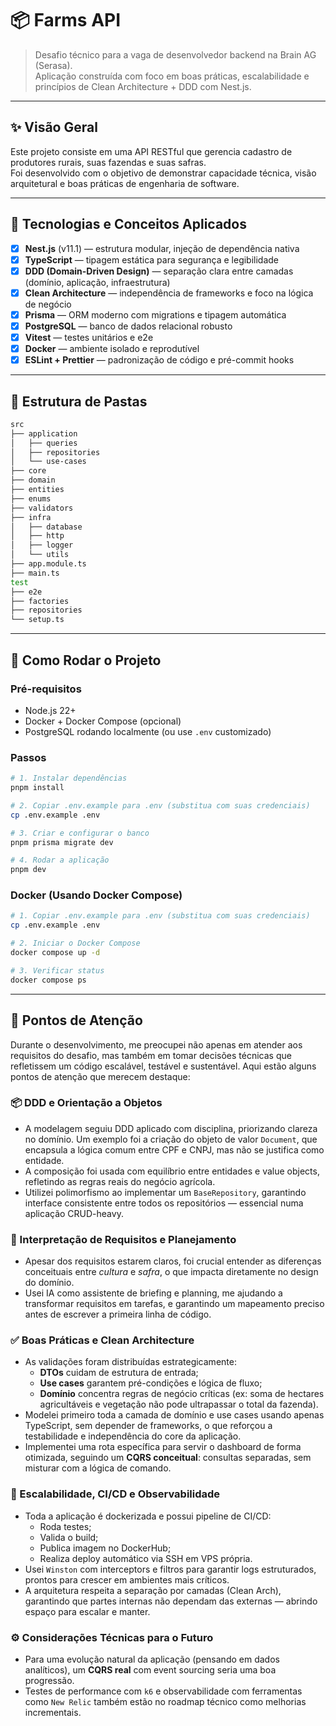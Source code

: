 # 📦 Farms API

> Desafio técnico para a vaga de desenvolvedor backend na Brain AG (Serasa).  
> Aplicação construída com foco em boas práticas, escalabilidade e princípios de Clean Architecture + DDD com Nest.js.

---

## ✨ Visão Geral

Este projeto consiste em uma API RESTful que gerencia cadastro de produtores rurais, suas fazendas e suas safras.  
Foi desenvolvido com o objetivo de demonstrar capacidade técnica, visão arquitetural e boas práticas de engenharia de software.

---

## 🔧 Tecnologias e Conceitos Aplicados

- [x] **Nest.js** (v11.1) — estrutura modular, injeção de dependência nativa
- [x] **TypeScript** — tipagem estática para segurança e legibilidade
- [x] **DDD (Domain-Driven Design)** — separação clara entre camadas (domínio, aplicação, infraestrutura)
- [x] **Clean Architecture** — independência de frameworks e foco na lógica de negócio
- [x] **Prisma** — ORM moderno com migrations e tipagem automática
- [x] **PostgreSQL** — banco de dados relacional robusto
- [x] **Vitest** — testes unitários e e2e
- [x] **Docker** — ambiente isolado e reprodutível
- [x] **ESLint + Prettier** — padronização de código e pré-commit hooks

---

## 📁 Estrutura de Pastas

```bash
src
├── application
│   ├── queries
│   ├── repositories
│   └── use-cases
├── core
├── domain
├── entities
├── enums
├── validators
├── infra
│   ├── database
│   ├── http
│   ├── logger
│   └── utils
├── app.module.ts
├── main.ts
test
├── e2e
├── factories
├── repositories
└── setup.ts
```

---

## 🚀 Como Rodar o Projeto

### Pré-requisitos

- Node.js 22+
- Docker + Docker Compose (opcional)
- PostgreSQL rodando localmente (ou use `.env` customizado)

### Passos

```bash
# 1. Instalar dependências
pnpm install

# 2. Copiar .env.example para .env (substitua com suas credenciais)
cp .env.example .env

# 3. Criar e configurar o banco
pnpm prisma migrate dev

# 4. Rodar a aplicação
pnpm dev
```

### Docker (Usando Docker Compose)

```bash
# 1. Copiar .env.example para .env (substitua com suas credenciais)
cp .env.example .env

# 2. Iniciar o Docker Compose
docker compose up -d

# 3. Verificar status
docker compose ps
```

---

## 🧠 Pontos de Atenção

Durante o desenvolvimento, me preocupei não apenas em atender aos requisitos do desafio, mas também em tomar decisões técnicas que refletissem um código escalável, testável e sustentável. Aqui estão alguns pontos de atenção que merecem destaque:

### 📦 DDD e Orientação a Objetos

- A modelagem seguiu DDD aplicado com disciplina, priorizando clareza no domínio. Um exemplo foi a criação do objeto de valor `Document`, que encapsula a lógica comum entre CPF e CNPJ, mas não se justifica como entidade.
- A composição foi usada com equilíbrio entre entidades e value objects, refletindo as regras reais do negócio agrícola.
- Utilizei polimorfismo ao implementar um `BaseRepository`, garantindo interface consistente entre todos os repositórios — essencial numa aplicação CRUD-heavy.

### 🧩 Interpretação de Requisitos e Planejamento

- Apesar dos requisitos estarem claros, foi crucial entender as diferenças conceituais entre *cultura* e *safra*, o que impacta diretamente no design do domínio.
- Usei IA como assistente de briefing e planning, me ajudando a transformar requisitos em tarefas, e garantindo um mapeamento preciso antes de escrever a primeira linha de código.

### ✅ Boas Práticas e Clean Architecture

- As validações foram distribuídas estrategicamente:
  - **DTOs** cuidam de estrutura de entrada;
  - **Use cases** garantem pré-condições e lógica de fluxo;
  - **Domínio** concentra regras de negócio críticas (ex: soma de hectares agricultáveis e vegetação não pode ultrapassar o total da fazenda).
- Modelei primeiro toda a camada de domínio e use cases usando apenas TypeScript, sem depender de frameworks, o que reforçou a testabilidade e independência do core da aplicação.
- Implementei uma rota específica para servir o dashboard de forma otimizada, seguindo um **CQRS conceitual**: consultas separadas, sem misturar com a lógica de comando.

### 🚀 Escalabilidade, CI/CD e Observabilidade

- Toda a aplicação é dockerizada e possui pipeline de CI/CD:
  - Roda testes;
  - Valida o build;
  - Publica imagem no DockerHub;
  - Realiza deploy automático via SSH em VPS própria.
- Usei `Winston` com interceptors e filtros para garantir logs estruturados, prontos para crescer em ambientes mais críticos.
- A arquitetura respeita a separação por camadas (Clean Arch), garantindo que partes internas não dependam das externas — abrindo espaço para escalar e manter.

### ⚙️ Considerações Técnicas para o Futuro

- Para uma evolução natural da aplicação (pensando em dados analíticos), um **CQRS real** com event sourcing seria uma boa progressão.
- Testes de performance com `k6` e observabilidade com ferramentas como `New Relic` também estão no roadmap técnico como melhorias incrementais.
